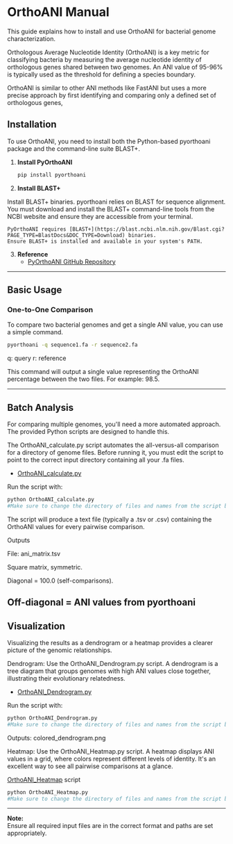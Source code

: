 # OrthoANI Manual

This guide explains how to install and use OrthoANI for bacterial genome characterization.

Orthologous Average Nucleotide Identity (OrthoANI) is a key metric for classifying bacteria by measuring the average nucleotide identity of orthologous genes shared between two genomes. An ANI value of 95-96% is typically used as the threshold for defining a species boundary.

OrthoANI is similar to other ANI methods like FastANI but uses a more precise approach by first identifying and comparing only a defined set of orthologous genes,

## Installation

To use OrthoANI, you need to install both the Python-based pyorthoani package and the command-line suite BLAST+.

1. **Install PyOrthoANI**  
    ```bash
    pip install pyorthoani
    ```

2. **Install BLAST+**  

Install BLAST+ binaries. pyorthoani relies on BLAST for sequence alignment. You must download and install the BLAST+ command-line tools from the NCBI website and ensure they are accessible from your terminal.

    PyOrthoANI requires [BLAST+](https://blast.ncbi.nlm.nih.gov/Blast.cgi?PAGE_TYPE=BlastDocs&DOC_TYPE=Download) binaries.  
    Ensure BLAST+ is installed and available in your system's PATH.

3. **Reference**  
    - [PyOrthoANI GitHub Repository](https://github.com/althonos/pyorthoani)

---

## Basic Usage

### One-to-One Comparison

To compare two bacterial genomes and get a single ANI value, you can use a simple command.

```bash
pyorthoani -q sequence1.fa -r sequence2.fa
```
q: query
r: reference

This command will output a single value representing the OrthoANI percentage between the two files. For example: 98.5.

---

## Batch Analysis

For comparing multiple genomes, you'll need a more automated approach. The provided Python scripts are designed to handle this.

The OrthoANI_calculate.py script automates the all-versus-all comparison for a directory of genome files. Before running it, you must edit the script to point to the correct input directory containing all your .fa files.

- [OrthoANI_calculate.py](OrthoANI_calculate.py)

Run the script with:
```bash
python OrthoANI_calculate.py
#Make sure to change the directory of files and names from the script before using
```
The script will produce a text file (typically a .tsv or .csv) containing the OrthoANI values for every pairwise comparison.

Outputs 

File: ani_matrix.tsv

Square matrix, symmetric.

Diagonal = 100.0 (self-comparisons).

Off-diagonal = ANI values from pyorthoani
---

## Visualization

Visualizing the results as a dendrogram or a heatmap provides a clearer picture of the genomic relationships.

Dendrogram: Use the OrthoANI_Dendrogram.py script. A dendrogram is a tree diagram that groups genomes with high ANI values close together, illustrating their evolutionary relatedness.

- [OrthoANI_Dendrogram.py](OrthoANI_Dendrogram.py)

Run the script with:
```bash
python OrthoANI_Dendrogram.py
#Make sure to change the directory of files and names from the script before using
```
Outputs: colored_dendrogram.png

Heatmap: Use the OrthoANI_Heatmap.py script. A heatmap displays ANI values in a grid, where colors represent different levels of identity. It's an excellent way to see all pairwise comparisons at a glance.

[OrthoANI_Heatmap](OrthoANI_Heatmap.py) script
```bash
python OrthoANI_Heatmap.py
#Make sure to change the directory of files and names from the script before using
```
---

**Note:**  
Ensure all required input files are in the correct format and paths are set appropriately.

